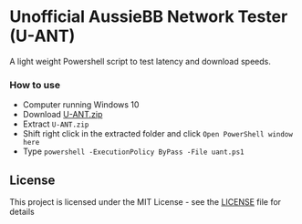 # Unofficial AussieBB Network Tester (U-ANT)
A light weight Powershell script to test latency and download speeds.

### How to use
- Computer running Windows 10
- Download [U-ANT.zip](https://github.com/ChrisRiddell/U-ANT/releases)
- Extract `U-ANT.zip`
- Shift right click in the extracted folder and click `Open PowerShell window here`
- Type `powershell -ExecutionPolicy ByPass -File uant.ps1`

## License

This project is licensed under the MIT License - see the [LICENSE](LICENSE) file for details
